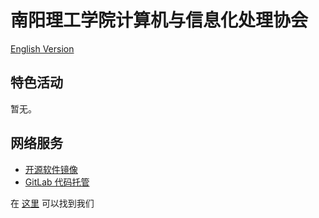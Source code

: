 ---
---

# 南阳理工学院计算机与信息化处理协会

[English Version](intro_english.md)



## 特色活动

暂无。

## 网络服务

- [开源软件镜像](lug/services/mirrors.md)
- [GitLab 代码托管](lug/services/gitlab.md)

在 [这里](lug/contact.md) 可以找到我们
